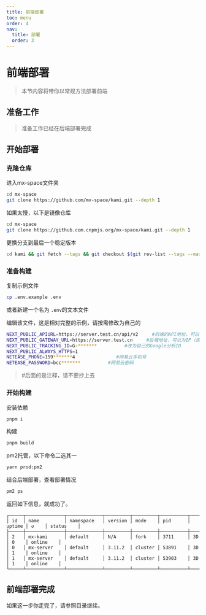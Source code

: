 ```yaml
---
title: 前端部署
toc: menu
order: 4
nav:
  title: 部署
  order: 3
---
```

# 前端部署

> 本节内容将带你以常规方法部署前端



## 准备工作

> 准备工作已经在后端部署完成

## 开始部署

### 克隆仓库

进入mx-space文件夹

```bash
cd mx-space
git clone https://github.com/mx-space/kami.git --depth 1
```

如果太慢，以下是镜像仓库

```bash
cd mx-space
git clone https://github.com.cnpmjs.org/mx-space/kami.git --depth 1
```

更换分支到最后一个稳定版本

```bash
cd kami && git fetch --tags && git checkout $(git rev-list --tags --max-count=1) && cd ..
```

### 准备构建

复制示例文件

```bash
cp .env.example .env
```

或者新建一个名为 `.env`的文本文件

编辑该文件，这是相对完整的示例，请按需修改为自己的

```bash
NEXT_PUBLIC_APIURL=https://server.test.cn/api/v2     #后端的API地址，可以为IP（调试），域名（正式使用）
NEXT_PUBLIC_GATEWAY_URL=https://server.test.cn     #后端地址，可以为IP（调试），域名（正式使用）
NEXT_PUBLIC_TRACKING_ID=G-*******          #改为自己的Google分析ID
NEXT_PUBLIC_ALWAYS_HTTPS=1
NETEASE_PHONE=159*******4               #网易云手机号
NETEASE_PASSWORD=bcc*******          #网易云密码
```

> #后面的是注释，请不要抄上去

### 开始构建

安装依赖

```bash
pnpm i
```

构建

```bash
pnpm build
```

pm2托管，以下命令二选其一

```bash
yarn prod:pm2
```

结合后端部署，查看部署情况

```bash
pm2 ps
```

返回如下信息，就成功了。

```shell
┌─────┬──────────────┬─────────────┬─────────┬─────────┬──────────┬────────┬──────┬───────────┬
│ id  │ name         │ namespace   │ version │ mode    │ pid      │ uptime │ ↺    │ status    │
├─────┼──────────────┼─────────────┼─────────┼─────────┼──────────┼────────┼──────┼───────────┼
│ 2   │ mx-kami      │ default     │ N/A     │ fork    │ 3711     │ 3D     │ 0    │ online    │
│ 0   │ mx-server    │ default     │ 3.11.2  │ cluster │ 53891    │ 3D     │ 1    │ online    │
│ 1   │ mx-server    │ default     │ 3.11.2  │ cluster │ 53903    │ 3D     │ 1    │ online    │
└─────┴──────────────┴─────────────┴─────────┴─────────┴──────────┴────────┴──────┴───────────┴
```

## 前端部署完成

如果这一步你走完了，请参照目录继续。
